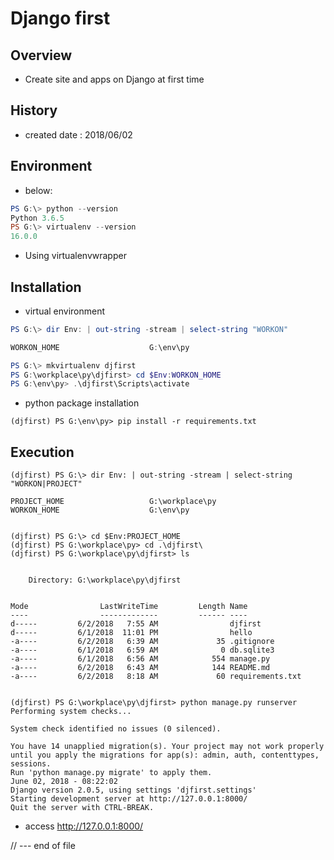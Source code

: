 # Django first

## Overview
- Create site and apps on Django at first time

## History

- created date : 2018/06/02

## Environment

- below:

``` powershell
PS G:\> python --version
Python 3.6.5
PS G:\> virtualenv --version
16.0.0

```
- Using virtualenvwrapper

## Installation
- virtual environment

``` powershell
PS G:\> dir Env: | out-string -stream | select-string "WORKON"

WORKON_HOME                    G:\env\py

PS G:\> mkvirtualenv djfirst
PS G:\workplace\py\djfirst> cd $Env:WORKON_HOME
PS G:\env\py> .\djfirst\Scripts\activate

```

- python package installation
```
(djfirst) PS G:\env\py> pip install -r requirements.txt
```
## Execution

```
(djfirst) PS G:\> dir Env: | out-string -stream | select-string "WORKON|PROJECT"

PROJECT_HOME                   G:\workplace\py
WORKON_HOME                    G:\env\py


(djfirst) PS G:\> cd $Env:PROJECT_HOME
(djfirst) PS G:\workplace\py> cd .\djfirst\
(djfirst) PS G:\workplace\py\djfirst> ls


    Directory: G:\workplace\py\djfirst


Mode                LastWriteTime         Length Name
----                -------------         ------ ----
d-----         6/2/2018   7:55 AM                djfirst
d-----         6/1/2018  11:01 PM                hello
-a----         6/2/2018   6:39 AM             35 .gitignore
-a----         6/1/2018   6:59 AM              0 db.sqlite3
-a----         6/1/2018   6:56 AM            554 manage.py
-a----         6/2/2018   6:43 AM            144 README.md
-a----         6/2/2018   8:18 AM             60 requirements.txt


(djfirst) PS G:\workplace\py\djfirst> python manage.py runserver
Performing system checks...

System check identified no issues (0 silenced).

You have 14 unapplied migration(s). Your project may not work properly until you apply the migrations for app(s): admin, auth, contenttypes, sessions.
Run 'python manage.py migrate' to apply them.
June 02, 2018 - 08:22:02
Django version 2.0.5, using settings 'djfirst.settings'
Starting development server at http://127.0.0.1:8000/
Quit the server with CTRL-BREAK.
```

- access http://127.0.0.1:8000/

// --- end of file
